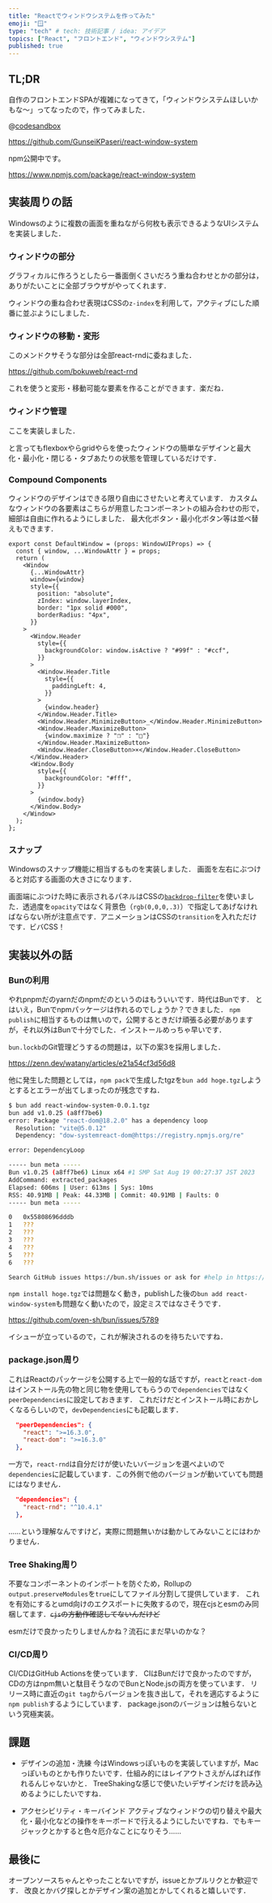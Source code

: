 ```yaml
---
title: "Reactでウィンドウシステムを作ってみた"
emoji: "🪟"
type: "tech" # tech: 技術記事 / idea: アイデア
topics: ["React", "フロントエンド", "ウィンドウシステム"]
published: true
---
```


## TL;DR

自作のフロントエンドSPAが複雑になってきて，「ウィンドウシステムほしいかもな～」ってなったので，作ってみました．

@[codesandbox](https://codesandbox.io/embed/p75t2w?view=preview&module=%2Fsrc%2Fapp.tsx&hidenavigation=1)

https://github.com/GunseiKPaseri/react-window-system

npm公開中です。

https://www.npmjs.com/package/react-window-system

## 実装周りの話

Windowsのように複数の画面を重ねながら何枚も表示できるようなUIシステムを実装しました．

### ウィンドウの部分

グラフィカルに作ろうとしたら一番面倒くさいだろう重ね合わせとかの部分は，ありがたいことに全部ブラウザがやってくれます．

ウィンドウの重ね合わせ表現はCSSの`z-index`を利用して，アクティブにした順番に並ぶようにしました．

### ウィンドウの移動・変形

このメンドクサそうな部分は全部react-rndに委ねました．

https://github.com/bokuweb/react-rnd

これを使うと変形・移動可能な要素を作ることができます．楽だね．

### ウィンドウ管理

ここを実装しました．

と言ってもflexboxやらgridやらを使ったウィンドウの簡単なデザインと最大化・最小化・閉じる・タブあたりの状態を管理しているだけです．

### Compound Components

ウィンドウのデザインはできる限り自由にさせたいと考えています．
カスタムなウィンドウの各要素はこちらが用意したコンポーネントの組み合わせの形で，細部は自由に作れるようにしました．
最大化ボタン・最小化ボタン等は並べ替えもできます．

```tsx
export const DefaultWindow = (props: WindowUIProps) => {
  const { window, ...WindowAttr } = props;
  return (
    <Window
      {...WindowAttr}
      window={window}
      style={{
        position: "absolute",
        zIndex: window.layerIndex,
        border: "1px solid #000",
        borderRadius: "4px",
      }}
    >
      <Window.Header
        style={{
          backgroundColor: window.isActive ? "#99f" : "#ccf",
        }}
      >
        <Window.Header.Title
          style={{
            paddingLeft: 4,
          }}
        >
          {window.header}
        </Window.Header.Title>
        <Window.Header.MinimizeButton>_</Window.Header.MinimizeButton>
        <Window.Header.MaximizeButton>
          {window.maximize ? "❒" : "□"}
        </Window.Header.MaximizeButton>
        <Window.Header.CloseButton>×</Window.Header.CloseButton>
      </Window.Header>
      <Window.Body
        style={{
          backgroundColor: "#fff",
        }}
      >
        {window.body}
      </Window.Body>
    </Window>
  );
};
```

### スナップ

Windowsのスナップ機能に相当するものを実装しました．
画面を左右にぶつけると対応する画面の大きさになります．

画面端にぶつけた時に表示されるパネルはCSSの[`backdrop-filter`](https://developer.mozilla.org/ja/docs/Web/CSS/backdrop-filter)を使いました．透過度を`opacity`ではなく背景色（`rgb(0,0,0,.3)`）で指定してあげなければならない所が注意点です．アニメーションはCSSの`transition`を入れただけです．ビバCSS！

## 実装以外の話

### Bunの利用

やれpnpmだのyarnだのnpmだのというのはもういいです．時代はBunです．
とはいえ，Bunでnpmパッケージは作れるのでしょうか？できました．
`npm publish`に相当するものは無いので，公開するときだけ頑張る必要がありますが，それ以外はBunで十分でした．インストールめっちゃ早いです．

`bun.lockb`のGit管理どうするの問題は，以下の案3を採用しました．

https://zenn.dev/watany/articles/e21a54cf3d56d8

他に発生した問題としては，`npm pack`で生成したtgzを`bun add hoge.tgz`しようとするとエラーが出てしまったのが残念ですね．

```sh
$ bun add react-window-system-0.0.1.tgz
bun add v1.0.25 (a8ff7be6)
error: Package "react-dom@18.2.0" has a dependency loop
  Resolution: "vite@5.0.12"
  Dependency: "dow-systemreact-dom@https://registry.npmjs.org/re"

error: DependencyLoop

----- bun meta -----
Bun v1.0.25 (a8ff7be6) Linux x64 #1 SMP Sat Aug 19 00:27:37 JST 2023
AddCommand: extracted_packages
Elapsed: 606ms | User: 613ms | Sys: 10ms
RSS: 40.91MB | Peak: 44.33MB | Commit: 40.91MB | Faults: 0
----- bun meta -----

0   0x55808696dddb
1   ???
2   ???
3   ???
4   ???
5   ???
6   ???

Search GitHub issues https://bun.sh/issues or ask for #help in https://bun.sh/discord
```

`npm install hoge.tgz`では問題なく動き，publishした後の`bun add react-window-system`も問題なく動いたので，設定ミスではなさそうです．

https://github.com/oven-sh/bun/issues/5789

イシューが立っているので，これが解決されるのを待ちたいですね．

### package.json周り

これはReactのパッケージを公開する上で一般的な話ですが，`react`と`react-dom`はインストール先の物と同じ物を使用してもらうので`dependencies`ではなく`peerDependencies`に設定しておきます．
これだけだとインストール時におかしくなるらしいので，`devDependencies`にも記載します．

```json
  "peerDependencies": {
    "react": ">=16.3.0",
    "react-dom": ">=16.3.0"
  },
```

一方で，`react-rnd`は自分だけが使いたいバージョンを選べよいので`dependencies`に記載しています．この外側で他のバージョンが動いていても問題にはなりません．

```json
  "dependencies": {
    "react-rnd": "^10.4.1"
  },
```

……という理解なんですけど，実際に問題無いかは動かしてみないことにはわかりません．

### Tree Shaking周り

不要なコンポーネントのインポートを防ぐため，Rollupの`output.preserveModules`を`true`にしてファイル分割して提供しています．
これを有効にするとumd向けのエクスポートに失敗するので，現在cjsとesmのみ同梱してます．~~`cjs`の方動作確認してないんだけど~~

esmだけで良かったりしませんかね？流石にまだ早いのかな？

### CI/CD周り

CI/CDはGitHub Actionsを使っています．
CIはBunだけで良かったのですが，CDの方はnpm無いと駄目そうなのでBunとNode.jsの両方を使っています．
リリース時に直近の`git tag`からバージョンを抜き出して，それを適応するように`npm publish`するようにしています．
package.jsonのバージョンは触らないという究極実装。

## 課題

- デザインの追加・洗練
今はWindowsっぽいものを実装していますが，Macっぽいものとかも作りたいです．仕組み的にはレイアウトさえがんばれば作れるんじゃないかと．
TreeShakingな感じで使いたいデザインだけを読み込めるようにしたいですね．

- アクセシビリティ・キーバインド
アクティブなウィンドウの切り替えや最大化・最小化などの操作をキーボードで行えるようにしたいですね．でもキージャックとかすると色々厄介なことになりそう……

## 最後に

オープンソースちゃんとやったことないですが，issueとかプルリクとか歓迎です．
改良とかバグ探しとかデザイン案の追加とかしてくれると嬉しいです．
